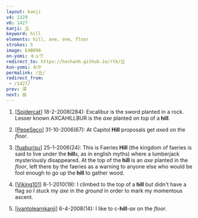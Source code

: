```yaml
---
layout: kanji
v4: 1329
v6: 1427
kanji: 丘
keyword: hill
elements: hill, axe, one, floor
strokes: 5
image: E4B898
on-yomi: キュウ
redirect_to: https://hochanh.github.io/rtk/丘
kun-yomi: おか
permalink: /丘/
redirect_from:
 - /1427/
prev: 深
next: 岳
---
```


1) [<a href="http://kanji.koohii.com/profile/Spidercat">Spidercat</a>] 18-2-2008(284): Excalibur is the sword planted in a rock. Lesser known AXCAHILLBUR is the <em>axe</em> planted on top of a<strong> hill</strong>.

2) [<a href="http://kanji.koohii.com/profile/PepeSeco">PepeSeco</a>] 31-10-2006(67): At Capitol<strong> Hill</strong> proposals get <em>axe</em>d on the <em>floor</em>.

3) [<a href="http://kanji.koohii.com/profile/fuaburisu">fuaburisu</a>] 25-1-2006(24): This is Faeries<strong> Hill</strong> (the kingdom of faeries is said to live under the<strong> hill</strong>s, as in english myths) where a lumberjack mysteriously disappeared. At the top of the<strong> hill</strong> is an <em>axe</em> planted in the <em>floor</em>, left there by the faeries as a warning to anyone else who would be fool enough to go up the<strong> hill</strong> to gather wood.

4) [<a href="http://kanji.koohii.com/profile/Viking101">Viking101</a>] 8-1-2010(19): I climbed to the top of a<strong> hill</strong> but didn&#039;t have a flag so I stuck my <em>axe</em> in the <em>ground</em> in order to mark my momentous ascent.

5) [<a href="http://kanji.koohii.com/profile/ivantolearnkanji">ivantolearnkanji</a>] 6-4-2008(14): I like to c-<strong>hill</strong>-<em>ax</em> on the <em>floor</em>.

